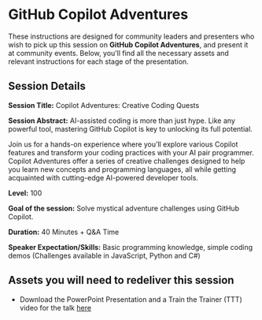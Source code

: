 # GitHub Copilot Adventures

These instructions are designed for community leaders and presenters who wish to pick up this session on **GitHub Copilot Adventures**, and present it at community events. Below, you’ll find all the necessary assets and relevant instructions for each stage of the presentation.

## Session Details

**Session Title:** Copilot Adventures: Creative Coding Quests

**Session Abstract:** AI-assisted coding is more than just hype. Like any powerful tool, mastering GitHub Copilot is key to unlocking its full potential.

Join us for a hands-on experience where you’ll explore various Copilot features and transform your coding practices with your AI pair programmer. Copilot Adventures offer a series of creative challenges designed to help you learn new concepts and programming languages, all while getting acquainted with cutting-edge AI-powered developer tools.

**Level:** 100

**Goal of the session:** Solve mystical adventure challenges using GitHub Copilot.

**Duration:** 40 Minutes + Q&A Time

**Speaker Expectation/Skills:** Basic programming knowledge, simple coding demos (Challenges available in JavaScript, Python and C#)

## Assets you will need to redeliver this session
* Download the PowerPoint Presentation and a Train the Trainer (TTT) video for the talk [here]()
